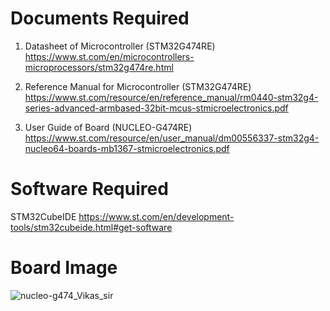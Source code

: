 # Documents Required
1. Datasheet of Microcontroller (STM32G474RE)
https://www.st.com/en/microcontrollers-microprocessors/stm32g474re.html

2. Reference Manual for Microcontroller (STM32G474RE)
https://www.st.com/resource/en/reference_manual/rm0440-stm32g4-series-advanced-armbased-32bit-mcus-stmicroelectronics.pdf

3. User Guide of Board (NUCLEO-G474RE)
https://www.st.com/resource/en/user_manual/dm00556337-stm32g4-nucleo64-boards-mb1367-stmicroelectronics.pdf

# Software Required
STM32CubeIDE
https://www.st.com/en/development-tools/stm32cubeide.html#get-software

# Board Image
![nucleo-g474_Vikas_sir](https://user-images.githubusercontent.com/107645490/191828809-7376ea02-76a6-43e5-b160-ebc7c226e4a7.jpg)
